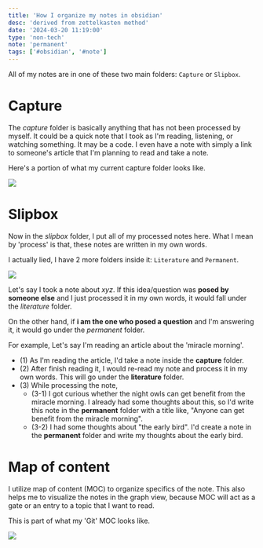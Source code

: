 ```yaml
---
title: 'How I organize my notes in obsidian'
desc: 'derived from zettelkasten method'
date: '2024-03-20 11:19:00'
type: 'non-tech'
note: 'permanent'
tags: ['#obsidian', '#note']
---
```



All of my notes are in one of these two main folders: `Capture` or `Slipbox`.

# Capture

The _capture_ folder is basically anything that has not been processed by myself. It could be a quick note that I took as I'm reading, listening, or watching something. It may be a code. I even have a note with simply a link to someone's article that I'm planning to read and take a note.

Here's a portion of what my current capture folder looks like.

![](/images/2403201017/capture-folder.webp)

# Slipbox

Now in the _slipbox_ folder, I put all of my processed notes here. What I mean by 'process' is that, these notes are written in my own words.

I actually lied, I have 2 more folders inside it: `Literature` and `Permanent`.

![](/images/2403201017/slipbox-folder.webp)

Let's say I took a note about _xyz_. If this idea/question was **posed by someone else** and I just processed it in my own words, it would fall under the _literature_ folder. 

On the other hand, if **i am the one who posed a question** and I'm answering it, it would go under the  _permanent_ folder.

For example, Let's say I'm reading an article about the 'miracle morning'. 
- (1) As I'm reading the article, I'd take a note inside the **capture** folder. 
- (2) After finish reading it, I would re-read my note and process it in my own words. This will go under the **literature** folder. 
- (3) While processing the note, 
    - (3-1) I got curious whether the night owls can get benefit from the miracle morning. I already had some thoughts about this, so I'd write this note in the **permanent** folder with a title like, "Anyone can get benefit from the miracle morning". 
    - (3-2) I had some thoughts about "the early bird". I'd create a note in the **permanent** folder and write my thoughts about the early bird.

# Map of content

I utilize map of content (MOC) to organize specifics of the note. This also helps me to visualize the notes in the graph view, because MOC will act as a gate or an entry to a topic that I want to read.

This is part of what my 'Git' MOC looks like.

![](/images/2403201017/moc-example.webp)